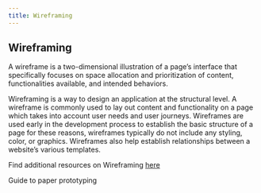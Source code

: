 ```yaml
---
title: Wireframing
---
```

## Wireframing

<p>A wireframe is a two-dimensional illustration of a page’s interface that specifically focuses on space allocation and prioritization of content, functionalities available, and intended behaviors.</p>
<p>Wireframing is a way to design an application at the structural level. A wireframe is commonly used to lay out content and functionality on a page which takes into account user needs and user journeys. Wireframes are used early in the development process to establish the basic structure of a page for these reasons, wireframes typically do not include any styling, color, or graphics. Wireframes also help establish relationships between a website’s various templates.</p>
<p>Find additional resources on Wireframing <a  href="http://www.experienceux.co.uk/faqs/what-is-wireframing/" target="blank">here</a></p>
<p>Guide to paper prototyping <a href="https://blog.marvelapp.com/stop-talking-start-sketching-guide-paper-prototyping/" target="blank"></a></p>
